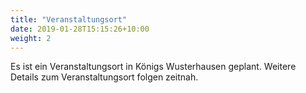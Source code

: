 ```yaml
---
title: "Veranstaltungsort"
date: 2019-01-28T15:15:26+10:00
weight: 2
---
```


Es ist ein Veranstaltungsort in Königs Wusterhausen geplant. Weitere Details zum Veranstaltungsort folgen zeitnah.
